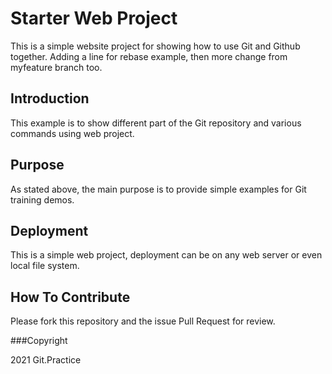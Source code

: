 # Starter Web Project

This is a simple website project for showing how to use Git and Github together. Adding a line for rebase example, then more change from myfeature branch too.

## Introduction

This example is to show different part of the Git repository and various commands using web project.

## Purpose

As stated above, the main purpose is to provide simple examples for Git training demos.

## Deployment

This is a simple web project, deployment can be on any web server or even local file system.

## How To Contribute

Please fork this repository and the issue Pull Request for review.

###Copyright

2021 Git.Practice